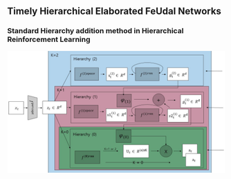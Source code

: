 ## Timely Hierarchical Elaborated FeUdal Networks
### Standard Hierarchy addition method in Hierarchical Reinforcement Learning


![figure](figs/fig.jpg)
